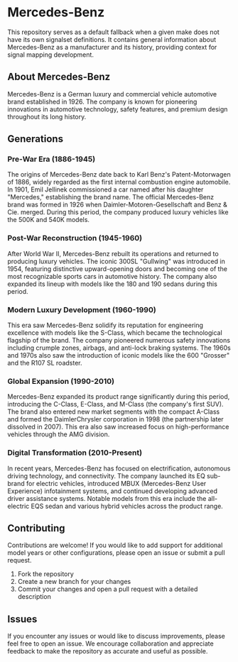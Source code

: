 # Mercedes-Benz

This repository serves as a default fallback when a given make does not have its own signalset definitions. It contains general information about Mercedes-Benz as a manufacturer and its history, providing context for signal mapping development.

## About Mercedes-Benz

Mercedes-Benz is a German luxury and commercial vehicle automotive brand established in 1926. The company is known for pioneering innovations in automotive technology, safety features, and premium design throughout its long history.

## Generations

### Pre-War Era (1886-1945)

The origins of Mercedes-Benz date back to Karl Benz's Patent-Motorwagen of 1886, widely regarded as the first internal combustion engine automobile. In 1901, Emil Jellinek commissioned a car named after his daughter "Mercedes," establishing the brand name. The official Mercedes-Benz brand was formed in 1926 when Daimler-Motoren-Gesellschaft and Benz & Cie. merged. During this period, the company produced luxury vehicles like the 500K and 540K models.

### Post-War Reconstruction (1945-1960)

After World War II, Mercedes-Benz rebuilt its operations and returned to producing luxury vehicles. The iconic 300SL "Gullwing" was introduced in 1954, featuring distinctive upward-opening doors and becoming one of the most recognizable sports cars in automotive history. The company also expanded its lineup with models like the 180 and 190 sedans during this period.

### Modern Luxury Development (1960-1990)

This era saw Mercedes-Benz solidify its reputation for engineering excellence with models like the S-Class, which became the technological flagship of the brand. The company pioneered numerous safety innovations including crumple zones, airbags, and anti-lock braking systems. The 1960s and 1970s also saw the introduction of iconic models like the 600 "Grosser" and the R107 SL roadster.

### Global Expansion (1990-2010)

Mercedes-Benz expanded its product range significantly during this period, introducing the C-Class, E-Class, and M-Class (the company's first SUV). The brand also entered new market segments with the compact A-Class and formed the DaimlerChrysler corporation in 1998 (the partnership later dissolved in 2007). This era also saw increased focus on high-performance vehicles through the AMG division.

### Digital Transformation (2010-Present)

In recent years, Mercedes-Benz has focused on electrification, autonomous driving technology, and connectivity. The company launched its EQ sub-brand for electric vehicles, introduced MBUX (Mercedes-Benz User Experience) infotainment systems, and continued developing advanced driver assistance systems. Notable models from this era include the all-electric EQS sedan and various hybrid vehicles across the product range.

## Contributing

Contributions are welcome! If you would like to add support for additional model years or other configurations, please open an issue or submit a pull request.

1. Fork the repository
2. Create a new branch for your changes
3. Commit your changes and open a pull request with a detailed description

## Issues

If you encounter any issues or would like to discuss improvements, please feel free to open an issue. We encourage collaboration and appreciate feedback to make the repository as accurate and useful as possible.
